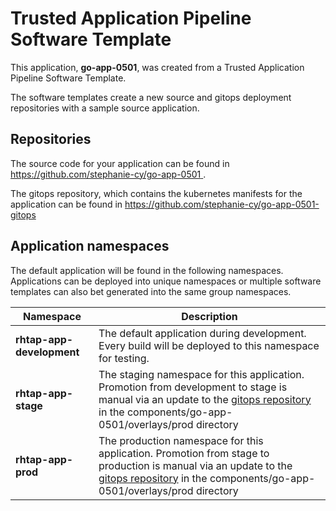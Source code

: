 # Trusted Application Pipeline Software Template

This application, **go-app-0501**, was created from a Trusted Application Pipeline Software Template.

The software templates create a new source and gitops deployment repositories with a sample source application. 

## Repositories

The source code for your application can be found in [https://github.com/stephanie-cy/go-app-0501 ](https://github.com/stephanie-cy/go-app-0501 ).
 
The gitops repository, which contains the kubernetes manifests for the application can be found in 
[https://github.com/stephanie-cy/go-app-0501-gitops ](https://github.com/stephanie-cy/go-app-0501-gitops ) 

## Application namespaces 

The default application will be found in the following namespaces. Applications can be deployed into unique namespaces or multiple software templates can also bet generated into the same group namespaces.  

|  Namespace   |  Description   |  
| -------- | -------- |   
| **rhtap-app-development** | The default application during development. Every build will be deployed to this namespace for testing. | 
| **rhtap-app-stage** | The staging namespace for this application. Promotion from development to stage is manual via an update to the [gitops repository](https://github.com/stephanie-cy/go-app-0501-gitops ) in the components/go-app-0501/overlays/prod directory |  
| **rhtap-app-prod** | The production namespace for this application. Promotion from stage to production is manual via an update to the [gitops repository](https://github.com/stephanie-cy/go-app-0501-gitops ) in the components/go-app-0501/overlays/prod directory | 